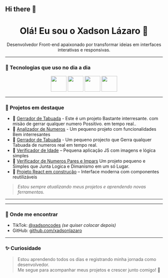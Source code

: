 ## Hi there 👋

<!--
**xadsonlazaro/xadsonlazaro** is a ✨ _special_ ✨ repository because its `README.md` (this file) appears on your GitHub profile.

Here are some ideas to get you started:

- 🔭 I’m currently working on ...
- 🌱 I’m currently learning ...
- 👯 I’m looking to collaborate on ...
- 🤔 I’m looking for help with ...
- 💬 Ask me about ...
- 📫 How to reach me: ...
- 😄 Pronouns: ...
- ⚡ Fun fact: ...
-->
<h1 align="center">Olá! Eu sou o Xadson Lázaro 👋</h1>

<p align="center">
  Desenvolvedor Front-end apaixonado por transformar ideias em interfaces interativas e responsivas.
</p>

---

### 🚀 Tecnologias que uso no dia a dia

<div align="center">
  <img src="https://cdn.jsdelivr.net/gh/devicons/devicon/icons/javascript/javascript-original.svg" width="50" />
  <img src="https://cdn.jsdelivr.net/gh/devicons/devicon/icons/html5/html5-original.svg" width="50" />
  <img src="https://cdn.jsdelivr.net/gh/devicons/devicon/icons/css3/css3-original.svg" width="50" />
  <img src="https://cdn.jsdelivr.net/gh/devicons/devicon/icons/react/react-original.svg" width="50" />
</div>

---

### 📌 Projetos em destaque
- 🔹 [Gerrador de Tabuada](https://github.com/xadsonlazaro/Gerrador-de-Tabuada) - Este é um projeto Bastante interresante. com misão de gerrar qualquer numero Possitivo. em tempo real..
- 🔹 [Analizador de Numeros](https://github.com/xadsonlazaro/Analizador-de-numeros) - Um pequeno projeto com funcionalidades Bem interresantes
- 🔹️ [Gerrador de Tabuada](https://github.com/xadsonlazaro/Gerrador-de-Tabuada) - Um pequeno projecto que Gerra qualquer Tabuada de numeros real em tempo real.
- 🔹 [Verificador de Idade](https://github.com/xadsonlazaro/verificador-de-idade) – Pequena aplicação JS com imagens e lógica simples
- 🔹 [Verificador de Numeros Pares e Impars](http://githunb.com/xadsonlazaro/verificador-de-numeros-Pars-e-Impars) Um projeto pequeno e Simples que Junta Logica e Dimanismo em um só Lugar.
- 🔹 [Projeto React em construção](https://github.com/xadsonlazaro) – Interface moderna com componentes reutilizáveis
  

> *Estou sempre atualizando meus projetos e aprendendo novas ferramentas.*

---

---

### 📲 Onde me encontrar

- TikTok: [@xadsoncodes](https://tiktok.com/@xadsonlazaro) *(se quiser colocar depois)*
- GitHub: [github.com/xadsonlazaro](https://github.com/xadsonlazaro)

---

### ✨ Curiosidade

> Estou aprendendo todos os dias e registrando minha jornada como desenvolvedor.  
> Me segue para acompanhar meus projetos e crescer junto comigo! 🚀
>
> 
